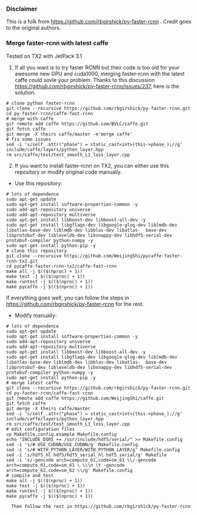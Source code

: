 ### Disclaimer
This is a folk from https://github.com/rbgirshick/py-faster-rcnn . Credit goes to the original authors.

### Merge faster-rcnn with latest caffe
Tested on TX2 with JetPack 3.1
1. If all you want is to try faster RCNN but their code is too old for your awesome new GPU and cuda1000, merging faster-rcnn with the latest caffe could sovle your problem. Thanks to this discussion https://github.com/rbgirshick/py-faster-rcnn/issues/237, here is the solution. 
  ```shell
  # clone python faster-rcnn 
  git clone --recursive https://github.com/rbgirshick/py-faster-rcnn.git
  cd py-faster-rcnn/caffe-fast-rcnn
  # merge with caffe
  git remote add caffe https://github.com/BVLC/caffe.git
  git fetch caffe
  git merge -X theirs caffe/master -m'merge caffe'
  # fix some issues
  sed -i 's/self_.attr("phase") = static_cast<int>(this->phase_);//g' include/caffe/layers/python_layer.hpp
  rm src/caffe/test/test_smooth_L1_loss_layer.cpp
  ```
2. If you want to install faster-rcnn on TX2, you can either use this repository or modify original code manually.
  - Use this repository:
  ```shell
  # lots of dependence 
  sudo apt-get update
  sudo apt-get install software-properties-common -y
  sudo add-apt-repository universe
  sudo add-apt-repository multiverse
  sudo apt-get install libboost-dev libboost-all-dev -y
  sudo apt-get install libgflags-dev libgoogle-glog-dev liblmdb-dev libatlas-base-dev liblmdb-dev libblas-dev libatlas-  base-dev libprotobuf-dev libleveldb-dev libsnappy-dev libhdf5-serial-dev protobuf-compiler python-numpy -y
  sudo apt-get install python-pip -y 
  # clone this repository
  git clone --recursive https://github.com/WeijingShi/pycaffe-faster-rcnn-tx2.git
  cd pycaffe-faster-rcnn-tx2/caffe-fast-rcnn
  make all -j $(($(nproc) + 1))
  make test -j $(($(nproc) + 1))
  make runtest -j $(($(nproc) + 1))
  make pycaffe -j $(($(nproc) + 1))
  ```
   If everything goes well, you can follow the steps in https://github.com/rbgirshick/py-faster-rcnn for the rest.
  - Modify manually:
  ```shell
  # lots of dependence 
  sudo apt-get update
  sudo apt-get install software-properties-common -y
  sudo add-apt-repository universe
  sudo add-apt-repository multiverse
  sudo apt-get install libboost-dev libboost-all-dev -y
  sudo apt-get install libgflags-dev libgoogle-glog-dev liblmdb-dev libatlas-base-dev liblmdb-dev libblas-dev libatlas-  base-dev libprotobuf-dev libleveldb-dev libsnappy-dev libhdf5-serial-dev protobuf-compiler python-numpy -y
  sudo apt-get install python-pip -y
  # merge latest caffe
  git clone --recursive https://github.com/rbgirshick/py-faster-rcnn.git
  cd py-faster-rcnn/caffe-fast-rcnn
  git remote add caffe https://github.com/WeijingShi/caffe.git
  git fetch caffe
  git merge -X theirs caffe/master
  sed -i 's/self_.attr("phase") = static_cast<int>(this->phase_);//g' include/caffe/layers/python_layer.hpp
  rm src/caffe/test/test_smooth_L1_loss_layer.cpp
  # edit configuration files
  cp Makefile.config.example Makefile.config
  echo "INCLUDE_DIRS += /usr/include/hdf5/serial/" >> Makefile.config
  sed -i 's/# USE_CUDNN/USE_CUDNN/g' Makefile.config
  sed -i 's/# WITH_PYTHON_LAYER/WITH_PYTHON_LAYER/g' Makefile.config
  sed -i 's/hdf5_hl hdf5/hdf5_serial_hl hdf5_serial/g' Makefile
  sed -i 's/-gencode arch=compute_61,code=sm_61 \\/-gencode arch=compute_61,code=sm_61 \ \\\n \t -gencode arch=compute_62,code=sm_62 \\/g' Makefile.config
  # compile and test
  make all -j $(($(nproc) + 1))
  make test -j $(($(nproc) + 1))
  make runtest -j $(($(nproc) + 1))
  make pycaffe -j $(($(nproc) + 1))
  ```
      Then follow the rest in https://github.com/rbgirshick/py-faster-rcnn 
      
	 

	 
